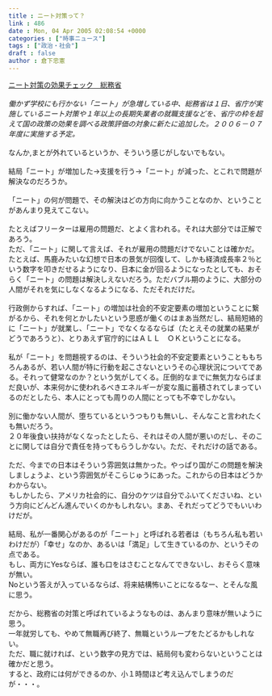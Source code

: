 ```yaml
---
title : ニート対策って？
link : 486
date : Mon, 04 Apr 2005 02:08:54 +0000
categories : ["時事ニュース"]
tags : ["政治・社会"]
draft : false
author : 倉下忠憲
---
```


<A HREF="http://www.sankei.co.jp/news/050401/sei144.htm" TARGET="_blank">ニート対策の効果チェック　総務省</A><BR><BR><I>働かず学校にも行かない「ニート」が急増している中、総務省は１日、省庁が実施しているニート対策や１年以上の長期失業者の就職支援などを、省庁の枠を超えて国の政策の効果を調べる政策評価の対象に新たに追加した。２００６－０７年度に実施する予定。</I> <BR><BR>なんか,まとが外れているというか、そういう感じがしないでもない。<BR><BR>結局「ニート」が増加した→支援を行う→「ニート」が減った、とこれで問題が解決なのだろうか。<BR><BR>「ニート」の何が問題で、その解決はどの方向に向かうことなのか、ということがあんまり見えてこない。<BR><BR>たとえばフリーターは雇用の問題だ、とよく言われる。それは大部分では正解であろう。<BR>ただ、「ニート」に関して言えば、それが雇用の問題だけでないことは確かだ。<BR>たとえば、馬鹿みたいな幻想で日本の景気が回復して、しかも経済成長率２％という数字を叩きだせるようになり、日本に金が回るようになったとしても、おそらく「ニート」の問題は解決しえないだろう。ただバブル期のように、大部分の人間がそれを気にしなくなるようになる、ただそれだけだ。<BR><BR>行政側からすれば、「ニート」の増加は社会的不安定要素の増加ということに繋がるから、それを何とかしたいという思惑が働くのはまあ当然だし、結局短絡的に「ニート」が就業し、「ニート」でなくなるならば（たとえその就業の結果がどうであろうと）、とりあえず官庁的にはＡＬＬ　ＯＫということになる。<BR><BR>私が「ニート」を問題視するのは、そういう社会的不安定要素ということももちろんあるが、若い人間が特に行動を起こさないというその心理状況についてである。それって健常なのか？という気がしてくる。圧倒的なまでに無気力ならばまだ良いが、本来何かに使われるべきエネルギーが変な風に蓄積されてしまっているのだとしたら、本人にとっても周りの人間にとっても不幸でしかない。<BR><BR>別に働かない人間が、堕ちているというつもりも無いし、そんなこと言われたくも無いだろう。<BR>２０年後食い扶持がなくなったとしたら、それはその人間が悪いのだし、そのことに関しては自分で責任を持ってもらうしかない。ただ、それだけの話である。<BR><BR>ただ、今までの日本はそういう雰囲気は無かった。やっぱり国がこの問題を解決しましょうよ、という雰囲気がそこらじゅうにあった。これからの日本はどうかわからない。<BR>もしかしたら、アメリカ社会的に、自分のケツは自分でふいてくださいね、という方向にどんどん進んでいくのかもしれない。まあ、それだってどうでもいいわけだが。<BR><BR>結局、私が一番関心があるのが「ニート」と呼ばれる若者は（もちろん私も若いわけだが）「幸せ」なのか、あるいは「満足」して生きているのか、というその点である。<BR>もし、両方にYesならば、誰も口をはさむことなんてできないし、おそらく意味が無い。<BR>Noという答えが入っているならば、将来結構怖いことになるなー、とそんな風に思う。<BR><BR>だから、総務省の対策と呼ばれているようなものは、あんまり意味が無いように思う。<BR>一年就労しても、やめて無職再び終了、無職というループをたどるかもしれない。<BR>ただ、職に就ければ、という数字の見方では、結局何も変わらないということは確かだと思う。<BR>すると、政府には何ができるのか、小１時間ほど考え込んでしまうのだが・・・。<br><br>
